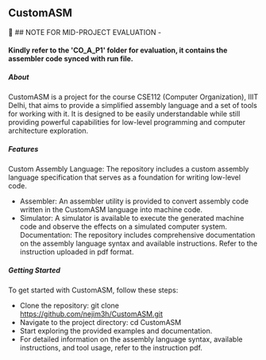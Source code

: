 ## CustomASM
📌 ## NOTE FOR MID-PROJECT EVALUATION -
#### Kindly refer to the 'CO_A_P1' folder for evaluation, it contains the assembler code synced with run file.

##### About

CustomASM is a project for the course CSE112 (Computer Organization), IIIT Delhi,
that aims to provide a simplified assembly language and a set of tools for working with it. It is designed to be easily understandable while still providing powerful
capabilities for low-level programming and computer architecture exploration.

##### Features

Custom Assembly Language: The repository includes a custom assembly language specification that serves as a foundation for writing low-level code.
- Assembler: An assembler utility is provided to convert assembly code written in the CustomASM language into machine code.
- Simulator: A simulator is available to execute the generated machine code and observe the effects on a simulated computer system.
Documentation: The repository includes comprehensive documentation on the assembly language syntax and available instructions. Refer to the instruction uploaded in pdf format.

##### Getting Started

To get started with CustomASM, follow these steps:
- Clone the repository: git clone https://github.com/nejim3h/CustomASM.git
- Navigate to the project directory: cd CustomASM
- Start exploring the provided examples and documentation.
- For detailed information on the assembly language syntax, available instructions, and tool usage, refer to the instruction pdf.

